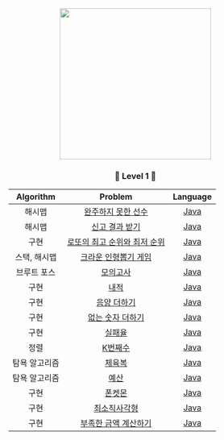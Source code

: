 <div align="center">
<img src="https://programmers.co.kr/assets/img-meta-programmers-e00862a7c9acd8ef5164f8c85b3ab0127d083ab59b3a98d7219690bd3570bf35.png" height="300">


### <center>🥉 Level 1 🥉</center>

| Algorithm |  Problem  |  Language  |
|:---------:|:---------:|:----------:|
| 해시맵 | [완주하지 못한 선수](https://programmers.co.kr/learn/courses/30/lessons/42576) | [Java](./src/P42576.java) |
| 해시맵 | [신고 결과 받기](https://programmers.co.kr/learn/courses/30/lessons/92334) | [Java](./src/신고_결과_받기.md) |
| 구현 | [로또의 최고 순위와 최저 순위](https://programmers.co.kr/learn/courses/30/lessons/77484) | [Java](./src/로또의_최고_순위와_최저_순위.md) |
| 스택, 해시맵 | [크라운 인형뽑기 게임](https://programmers.co.kr/learn/courses/30/lessons/64061) | [Java](./src/크라운_인형뽑기_게임.md) |
| 브루트 포스 | [모의고사](https://programmers.co.kr/learn/courses/30/lessons/42840) | [Java](./src/모의고사.md) |
| 구현 | [내적](https://programmers.co.kr/learn/courses/30/lessons/70128) | [Java](./src/내적.md) |
| 구현 | [음양 더하기](https://programmers.co.kr/learn/courses/30/lessons/76501) | [Java](./src/음양_더하기.md) |
| 구현 | [없는 숫자 더하기](https://programmers.co.kr/learn/courses/30/lessons/86051) | [Java](./src/없는_숫자_더하기.md) |
| 구현 | [실패율](https://programmers.co.kr/learn/courses/30/lessons/42889) | [Java](./src/실패율.md) |
| 정렬 | [K번째수](https://programmers.co.kr/learn/courses/30/lessons/42748) | [Java](./src/K번째수.md) |
| 탐욕 알고리즘 | [체육복](https://programmers.co.kr/learn/courses/30/lessons/42862) | [Java](./src/체육복.md) |
| 탐욕 알고리즘 | [예산](https://programmers.co.kr/learn/courses/30/lessons/12982) | [Java](./src/예산.md) |
| 구현 | [폰켓몬](https://programmers.co.kr/learn/courses/30/lessons/1845) | [Java](./src/폰켓몬.md) |
| 구현 | [최소직사각형](https://programmers.co.kr/learn/courses/30/lessons/86491) | [Java](./src/최소직사각형.md) |
| 구현 | [부족한 금액 계산하기](https://programmers.co.kr/learn/courses/30/lessons/82612) | [Java](./src/부족한_금액_계산하기.md) |

</div>